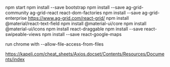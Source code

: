 npm start
npm install --save bootstrap
npm install --save ag-grid-community ag-grid-react react-dom-factories
npm install --save ag-grid-enterprise       https://www.ag-grid.com/react-grid/
npm install @material/react-text-field
npm install @material-ui/core
npm install @material-ui/icons
npm install react-draggable
npm install --save react-swipeable-views
npm install --save react-google-maps


run chrome with 
--allow-file-access-from-files

https://kapeli.com/cheat_sheets/Axios.docset/Contents/Resources/Documents/index
